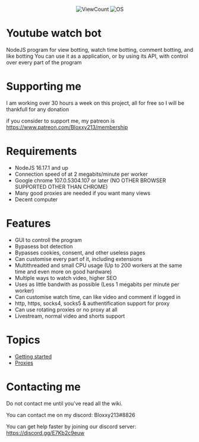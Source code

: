 <p align="center">
    <img alt="ViewCount" src="https://views.whatilearened.today/views/github/JijaProGamer/Youtube-View-Bot.svg">
    <img alt="OS" src="https://img.shields.io/badge/OS-Windows%20/%20Mac%20/%20Linux-success">
</p>


# Youtube watch bot

NodeJS program for view botting, watch time botting, comment botting, and like botting
You can use it as a application, or by using its API, with control over every part of the program

# Supporting me

I am working over 30 hours a week on this project, all for free
so I will be thankfull for any donation

if you consider to support me, my patreon is 
https://www.patreon.com/Bloxxy213/membership


# Requirements

 * NodeJS 16.17.1 and up
 * Connection speed of at 2 megabits/minute per worker
 * Google chrome 107.0.5304.107 or later (NO OTHER BROWSER SUPPORTED OTHER THAN CHROME)
 * Many good proxies are needed if you want many views
 * Decent computer

# Features
 * GUI to controll the program
 * Bypasess bot detection
 * Bypasses cookies, consent, and other useless pages
 * Can customise every part of it, including extensions
 * Multithreaded and small CPU usage (Up to 200 workers at the same time and even more on good hardware)
 * Multiple ways to watch video, higher SEO
 * Uses as little bandwith as possible (Less 1 megabits per minute per worker)
 * Can customise watch time, can like video and comment if logged in
 * http, https, socks4, socks5 & authentification support for proxy
 * Can use rotating proxies or no proxy at all
 * Livestream, normal video and shorts support

# Topics
 * [Getting started](https://github.com/JijaProGamer/youtubeWatchBot/wiki/Getting-started)
 * [Proxies](https://github.com/JijaProGamer/youtubeWatchBot/wiki/Proxies)

# Contacting me

Do not contact me until you've read all the wiki.

You can contact me on my discord: Bloxxy213#8826

You can get help faster by joining our discord server: https://discord.gg/E7Kb2c9euw